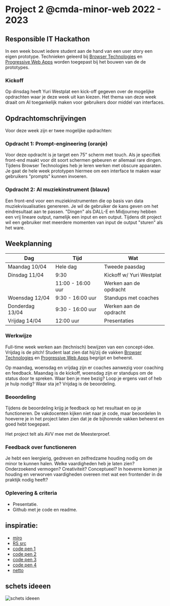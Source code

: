 # Project 2 @cmda-minor-web 2022 - 2023

## Responsible IT Hackathon

In een week bouwt iedere student aan de hand van een user story een eigen prototype. Technieken geleerd bij [Browser Technologies](https://github.com/cmda-minor-web/browser-technologies-2223) en [Progressive Web Apps](https://github.com/cmda-minor-web/progressive-web-apps-2223) worden toegepast bij het bouwen van de de prototypes.

### Kickoff

Op dinsdag heeft Yuri Westplat een kick-off gegeven over de mogelijke opdrachten waar je deze week uit kan kiezen. Het thema van deze week draait om AI toegankelijk maken voor gebruikers door middel van interfaces.

## Opdrachtomschrijvingen

Voor deze week zijn er twee mogelijke opdrachten:

### Opdracht 1: Prompt-engineering (oranje)

Voor deze opdracht is je target een 75" scherm met touch. Als je specifiek front-end maakt voor dit soort schermen gebeuren er allemaal rare dingen. Tijdens Browser Technologies heb je leren werken met obscure apparaten. Je gaat de hele week prototypen hiermee om een interface te maken waar gebruikers "prompts" kunnen invoeren.

### Opdracht 2: AI muziekinstrument (blauw)

Een front-end voor een muziekinstrumenten die op basis van data muziekvisualisaties genereren. Je wil de gebruiker de kans geven om het eindresultaat aan te passen. "Dingen" als DALL-E en Midjourney hebben een vrij lineare output, namelijk een input en een output. Tijdens dit project wil een gebruiker met meerdere momenten van input de output "sturen" als het ware.

## Weekplanning

| Dag  | Tijd | Wat |
|---|---|--|
| Maandag 10/04 | Hele dag | Tweede paasdag |
| Dinsdag 11/04 | 9:30 | Kickoff w/ Yuri Westplat |
|  | 11:00 - 16:00 uur | Werken aan de opdracht |
| Woensdag 12/04 | 9:30 - 16:00 uur | Standups met coaches |
| Donderdag 13/04 | 9:30 - 16:00 uur | Werken aan de opdracht|
| Vrijdag 14/04 | 12:00 uur | Presentaties |


### Werkwijze
Full-time week werken aan (technisch) bewijzen van een concept-idee. Vrijdag is de pitch! Student laat zien dat hij/zij de vakken [Browser Technologies](https://github.com/cmda-minor-web/browser-technologies-2223) en [Progressive Web Apps](https://github.com/cmda-minor-web/progressive-web-apps-2223) begrijpt en beheerst.

Op maandag, woensdag en vrijdag zijn er coaches aanwezig voor coaching en feedback. Maandag is de kickoff, woensdag zijn er standups om de status door te spreken. Waar ben je mee bezig? Loop je ergens vast of heb je hulp nodig? Waar sta je? Vrijdag is de beoordeling.

### Beoordeling
Tijdens de beoordeling krijg je feedback op het resultaat en op je functioneren. De vakdocenten kijken niet naar je code, maar beoordelen In hoeverre je in het project laten zien dat je de bijhorende vakken beheerst en goed hebt toegepast. 

Het project telt als AVV mee met de Meesterproef.

### Feedback over functioneren
Je hebt een leergierig, gedreven en zelfredzame houding nodig om de minor te kunnen halen. Welke vaardigheden heb je laten zien? Onderzoekend vermogen? Creativiteit? Conceptueel? In hoeverre komen je houding en verworven vaardigheden overeen met wat een frontender in de praktijk nodig heeft?

### Oplevering & criteria
- Presentatie. 
- Github met je code en readme.

<!-- Add a link to your live demo in Github Pages 🌐-->

<!-- ☝️ replace this description with a description of your own work -->

<!-- replace the code in the /docs folder with your own, so you can showcase your work with GitHub Pages 🌍 -->

<!-- Add a nice poster image here at the end of the week, showing off your shiny frontend 📸 -->

<!-- Maybe a table of contents here? 📚 -->

<!-- How about a section that describes how to install this project? 🤓 -->

<!-- ...but how does one use this project? What are its features 🤔 -->

<!-- Maybe a checklist of done stuff and stuff still on your wishlist? ✅ -->

<!-- How about a license here? 📜 (or is it a licence?) 🤷 -->

## inspiratie:
- [miro](https://miro.com/app/board/uXjVMVkPFGU=/?share_link_id=774277342385)
- [RS src](https://github.com/responsibleIT/hitloop-frontend)
- [code pen 1](https://codepen.io/yukulele/pen/BjNWxa?editors=1010)
- [code pen 2](https://codepen.io/kucerajacob/pen/GRqBQNV)
- [code pen 3](https://codepen.io/laurenvast/pen/jOrWXej)
- [code pen 4](https://codepen.io/mattlundstrom/details/wBGLmW)
- [netto](https://codepen.io/philipnrmn/pen/gGwZKb)

## schets ideeen

<img src="./readme/schets.png" alt="schets ideeen">
